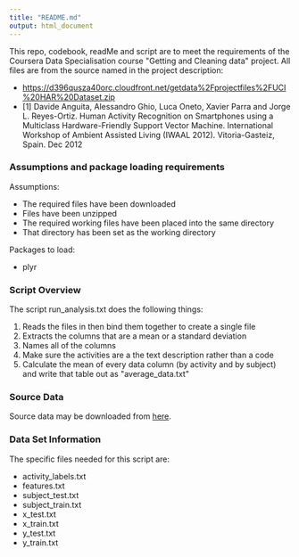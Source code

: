 ```yaml
---
title: "README.md"
output: html_document
---
```


This repo, codebook, readMe and script are to meet the requirements of the Coursera Data Specialisation course "Getting and Cleaning data" project. All files are from the source named in the project description:

* https://d396qusza40orc.cloudfront.net/getdata%2Fprojectfiles%2FUCI%20HAR%20Dataset.zip
* [1] Davide Anguita, Alessandro Ghio, Luca Oneto, Xavier Parra and Jorge L. Reyes-Ortiz. Human Activity Recognition on Smartphones using a Multiclass Hardware-Friendly Support Vector Machine. International Workshop of Ambient Assisted Living (IWAAL 2012). Vitoria-Gasteiz, Spain. Dec 2012



### Assumptions and package loading requirements
Assumptions:

* The required files have been downloaded 
* Files have been unzipped 
* The required working files have been placed into the same directory
* That directory has been set as the working directory


Packages to load:

* plyr


### Script Overview
The script run_analysis.txt does the following things:

1. Reads the files in then bind them together to create a single file
2. Extracts the columns that are a mean or a standard deviation
3. Names all of the columns
4. Make sure the activities are a the text description rather than a code
5. Calculate the mean of every data column (by activity and by subject) and write that table out as "average_data.txt"


### Source Data
Source data may be downloaded from [here](https://d396qusza40orc.cloudfront.net/getdata%2Fprojectfiles%2FUCI%20HAR%20Dataset.zip).


### Data Set Information
The specific files needed for this script are:

* activity_labels.txt
* features.txt
* subject_test.txt
* subject_train.txt
* x_test.txt
* x_train.txt
* y_test.txt
* y_train.txt
